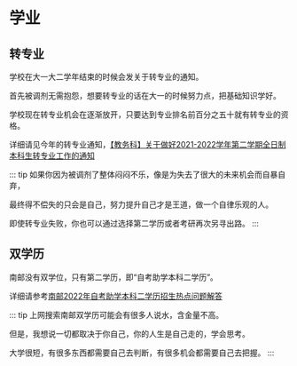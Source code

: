 # 学业

## 转专业

学校在大一大二学年结束的时候会发关于转专业的通知。

首先被调剂无需抱怨，想要转专业的话在大一的时候努力点，把基础知识学好。

学校现在转专业机会在逐渐放开，只要达到专业排名前百分之五十就有转专业的资格。

详细请见今年的转专业通知，[【教务科】关于做好2021-2022学年第二学期全日制本科生转专业工作的通知](http://jwc.njupt.edu.cn/2022/0426/c1594a219473/page.htm)

::: tip
如果你因为被调剂了整体闷闷不乐，像是为失去了很大的未来机会而自暴自弃，

最终得不偿失的只会是自己，努力提升自己才是王道，做一个自律乐观的人。

即使转专业失败，你也可以通过选择第二学历或者考研再次另寻出路。
:::

## 双学历
南邮没有双学位，只有第二学历，即“自考助学本科二学历”。

详细请参考[南邮2022年自考助学本科二学历招生热点问题解答](http://jjy.njupt.edu.cn/2022/0421/c2322a219074/page.htm)

::: tip
上网搜索南邮双学历可能会有很多人说水，含金量不高。

但是，我想说一切都取决于你自己，你的人生是自己走的，学会思考。

大学很短，有很多东西都需要自己去判断，有很多机会都需要自己去把握。
:::
